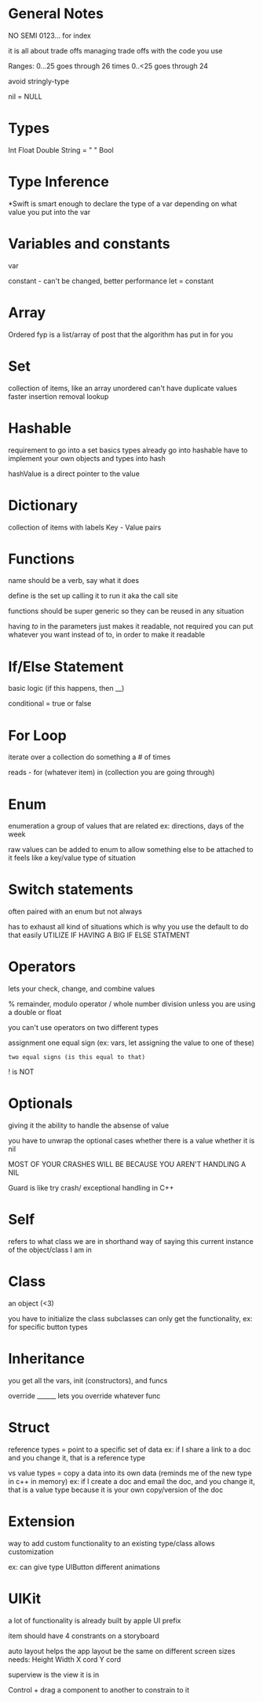 # General Notes
NO SEMI
0123... for index

it is all about trade offs
managing trade offs with the code you use

Ranges: 
0...25 goes through 26 times
0..<25 goes through 24

avoid stringly-type

nil = NULL

#  Types
Int
Float
Double
String = " "
Bool

# Type Inference
*Swift is smart enough to declare the type of a var depending on what value you put into the var

# Variables and constants
var

constant - can't be changed, better performance
    let = constant


# Array
Ordered
fyp is a list/array of post that the algorithm has put in for you

# Set
collection of items, like an array
    unordered
    can't have duplicate values
faster 
    insertion
    removal
    lookup
    

# Hashable
requirement to go into a set
basics types already go into hashable
have to implement your own objects and types into hash

hashValue is a direct pointer to the value


# Dictionary
collection of items with labels
    Key - Value pairs


# Functions
name should be a verb, say what it does

define is the set up
calling it to run it aka the call site

functions should be super generic so they can be reused in any situation

having *to* in the parameters just makes it readable, not required
    you can put whatever you want instead of to, in order to make it readable
    
# If/Else Statement
basic logic (if this happens, then __)

conditional = true or false

# For Loop
iterate over a collection
do something a # of times

reads - for (whatever item) in (collection you are going through)


# Enum
enumeration
a group of values that are related
    ex: directions, days of the week

raw values
    can be added to enum to allow something else to be attached to it
    feels like a key/value type of situation

# Switch statements
often paired with an enum but not always 

has to exhaust all kind of situations which is why you use the default to do that easily
UTILIZE IF HAVING A BIG IF ELSE STATMENT

# Operators
lets your check, change, and combine values

% remainder, modulo operator
/ whole number division unless you are using a double or float

you can't use operators on two different types

assignment
    one equal sign (ex: vars, let assigning the value to one of these)
    
    two equal signs (is this equal to that)
    
! is NOT

# Optionals
giving it the ability to handle the absense of value

you have to unwrap the optional cases
    whether there is a value
    whether it is nil
    
MOST OF YOUR CRASHES WILL BE BECAUSE YOU AREN'T HANDLING A NIL

Guard is like try crash/ exceptional handling in C++

# Self
refers to what class we are in
shorthand way of saying this current instance of the object/class I am in

# Class
an object (<3)

you have to initialize the class
subclasses can only get the functionality, ex: for specific button types
# Inheritance
you get all the vars, init (constructors), and funcs

override ______ lets you override whatever func

# Struct
reference types = point to a specific set of data
ex: if I share a link to a doc and you change it, that is a reference type

vs
value types = copy a data into its own data (reminds me of the new type in c++ in memory)
ex: if I create a doc and email the doc, and you change it, that is a value type because it is your own copy/version of the doc


# Extension
way to add custom functionality to an existing type/class
allows customization

ex: can give type UIButton different animations


# UIKit
a lot of functionality is already built by apple
UI prefix 

item should have 4 constrants on a storyboard

auto layout helps the app layout be the same on different screen sizes
    needs:
        Height
        Width
        X cord
        Y cord

superview is the view it is in

Control + drag a component to another to constrain to it
